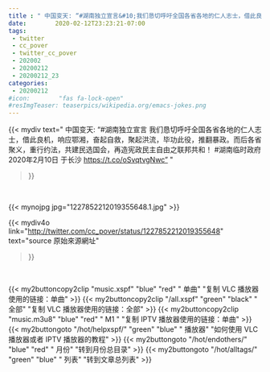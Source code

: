 ```yaml
---
title : " 中国变天: “#湖南独立宣言&#10;我们恳切呼吁全国各省各地的仁人志士，借此良机，响应鄂湘，奋起自救，聚起洪流，毕功此役，推翻暴政。而后各省聚义，重行约法，共建民选国会，再造宪政民主自由之联邦共和！&#10;&#10;#湖南临时政府&#10;2020年2月10日&#10;于长沙&#10; https://t.co/oSvqtvgNwc”  "
date:        2020-02-12T23:23:21-07:00
tags:
 - twitter
 - cc_pover
 - twitter_cc_pover
 - 202002
 - 20200212
 - 20200212_23
categories:
 - 20200212
#icon:        "fas fa-lock-open"
#resImgTeaser: teaserpics/wikipedia.org/emacs-jokes.png
---
```


{{< mydiv text=" 中国变天: “#湖南独立宣言&#10;我们恳切呼吁全国各省各地的仁人志士，借此良机，响应鄂湘，奋起自救，聚起洪流，毕功此役，推翻暴政。而后各省聚义，重行约法，共建民选国会，再造宪政民主自由之联邦共和！&#10;&#10;#湖南临时政府&#10;2020年2月10日&#10;于长沙&#10; https://t.co/oSvqtvgNwc”  "
>}}
<br>


 {{< mynojpg jpg="1227852212019355648.1.jpg" >}}<br> 



{{< mydiv4o link="http://twitter.com/cc_pover/status/1227852212019355648"
text="source 原始來源網址"
>}}


<br>



{{< my2buttoncopy2clip "music.xspf"        "blue"   "red"    " 单曲"  "复制 VLC 播放器使用的链接：单曲" >}} {{< my2buttoncopy2clip "/all.xspf"         "green"  "black"  " 全部"  "复制 VLC 播放器使用的链接：全部" >}} {{< my2buttoncopy2clip "music.m3u8"        "blue"   "red"    " M1 "    "复制 IPTV 播放器使用的链接：单曲" >}} {{< my2buttongoto      "/hot/helpxspf/"    "green"  "blue"   " 播放器" "如何使用 VLC 播放器或者 IPTV 播放器的教程" >}} {{< my2buttongoto      "/hot/endothers/"   "blue"   "red"    " 月份"   "转到月份总目录" >}} {{< my2buttongoto      "/hot/alltags/"     "green"  "blue"   " 列表"   "转到文章总列表" >}} 
